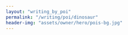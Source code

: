 ```yaml
---
layout: "writing_by_poi"
permalink: "/writing/poi/dinosaur"
header-img: "assets/owner/hero/pois-bg.jpg"
---
```

